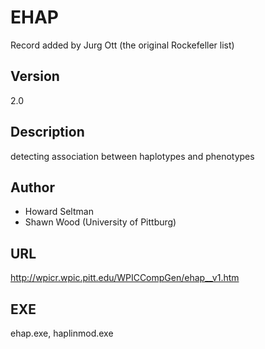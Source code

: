 # EHAP
Record added by Jurg Ott (the original Rockefeller list)

## Version
2.0

## Description
detecting association between haplotypes and phenotypes

## Author
* Howard Seltman
* Shawn Wood (University of Pittburg)

## URL
http://wpicr.wpic.pitt.edu/WPICCompGen/ehap__v1.htm

## EXE
ehap.exe, haplinmod.exe